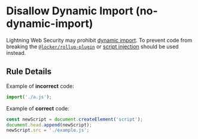 # Disallow Dynamic Import (no-dynamic-import)

Lightning Web Security may prohibit [dynamic import][1]. To prevent code from breaking
the [`@locker/rollup-plugin`] or [script injection][2] should be used instead.

## Rule Details

Example of **incorrect** code:

```js
import('./a.js');
```

Example of **correct** code:

```js
const newScript = document.createElement('script');
document.head.append(newScript);
newScript.src = './example.js';
```

[1]: https://developer.mozilla.org/en-US/docs/Web/JavaScript/Reference/Statements/import#Dynamic_Imports
[2]: https://developer.mozilla.org/en-US/docs/Web/API/HTMLScriptElement#Dynamically_importing_scripts
[`@locker/rollup-plugin`]: https://www.npmjs.com/package/@locker/rollup-plugin
